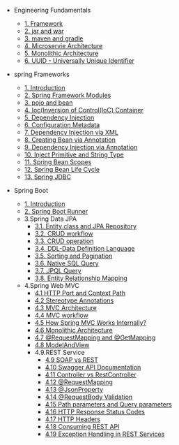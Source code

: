 - Engineering Fundamentals
    - [1. Framework](docs/engineering-fundamentals/framework.md)
    - [2. jar and war](docs/engineering-fundamentals/jar-vs-war.md)
    - [3. maven and gradle](docs/engineering-fundamentals/maven-vs-gradle.md)
    - [4. Microservie Architecture](docs/engineering-fundamentals/microservice-architecture.md)
    - [5. Monolithic Architecture](docs/engineering-fundamentals/monolithic-architecture.md)
    - [6. UUID - Universally Unique Identifier](docs/engineering-fundamentals/uuid.md)

- spring Frameworks
    - [1. Introduction](docs/spring-framework/1-spring-intro.md)
    - [2. Spring Framework Modules](docs/spring-framework/2-spring-modules.md)
    - [3. pojo and bean](docs/spring-framework/3-pojo-vs-bean.md)
    - [4. Ioc(Inversion of Control(IoC) Container](docs/spring-framework/4-ioc-container.md "Spring IoC Container Principle")
    - [5. Dependency Injection](docs/spring-framework/5-dependency-injection.md)
    - [6. Configuration Metadata](docs/spring-framework/6-configuration-metadata.md)
    - [7. Dependency Injection via XML](docs/spring-framework/7-di-xml.md)
    - [8. Creating Bean via Annotation](docs/spring-framework/8-creating-bean-annotation.md)
    - [9. Dependency Injection via Annotation](docs/spring-framework/9-di-annotation.md "Dependency Injection and Autowiring via Annotation/Java Based Configuration")
    - [10. Inject Primitive and String Type](docs/spring-framework/10-inject-primitive.md "Inject Primitive and String Type in Spring")
    - [11. Spring Bean Scopes](docs/spring-framework/11-bean-scope.md "Spring Bean Scopes")
    - [12. Spring Bean Life Cycle](docs/spring-framework/12-life-cycle-method.md)
    - [13. Spring JDBC](docs/spring-framework/13-spring-jdbc.md "Spting JDBC Module")

- Spring Boot
   - [1. Introduction](docs/spring-boot/1-introduction.md "Basic Topic") 
   - [2. Spring Boot Runner](docs/spring-boot/2-spring-runner.md)    
  - 3.Spring Data JPA
    - [3.1. Entity class and JPA Repository](docs/spring-boot/Data%20JPA/1-entity-jpa-repository.md)
    - [3.2. CRUD workflow](docs/spring-boot/Data%20JPA/2-crud-workflow.md)
    - [3.3. CRUD operation](docs/spring-boot/Data%20JPA/3-crud-operation.md)
    - [3.4. DDL-Data Definition Language](docs/spring-boot/Data%20JPA/4-ddl.md)
    - [3.5. Sorting and Pagination](docs/spring-boot/Data%20JPA/5-sorting-pagination.md)
    - [3.6. Native SQL Query](docs/spring-boot/Data%20JPA/6.native-sql.md)
    - [3.7. JPQL Query](docs/spring-boot/Data%20JPA/7-jpql.md)
    - [3.8. Entity Relationship Mapping](docs/spring-boot/Data%20JPA/8-entity-mapping.md)
   - 4.Spring Web MVC
     - [4.1 HTTP Port and Context Path](docs/spring-boot/Web%20MVC/1-port-and-contextpath.md)
     - [4.2 Stereotype Annotations](docs/spring-boot/Web%20MVC/2-stereotype-annotations.md)
     - [4.3 MVC Architecture](docs/spring-boot/Web%20MVC/3-mvc-architecture.md)
     - [4.4 MVC workflow](docs/spring-boot/Web%20MVC/4-mvc-workflow.md)
     - [4.5 How Spring MVC Works Internally?](docs/spring-boot/Web%20MVC/5-how-mvc-works.md)
     - [4.6 Monolithic Architecture](docs/spring-boot/Web%20MVC/6-monolithic-architecture.md)
     - [4.7 @RequestMapping and @GetMapping](docs/spring-boot/Web%20MVC/7-requestmapping-getmapping.md)
     - [4.8 ModelAndView](docs/spring-boot/Web%20MVC/8-ModelAndView.md)
     - 4.9.REST Service
        - [4.9 SOAP vs REST ](docs/spring-boot/Web%20MVC/9-SOAP-vs-REST.md) 
        - [4.10 Swagger API Documentation ](docs/spring-boot/Web%20MVC/10-Swagger%20API%20Documentation.md) 
        - [4.11 Controller vs RestController](docs/spring-boot/Web%20MVC/11-Controller%20vs%20RestController.md)
        - [4.12 @RequestMapping](docs/spring-boot/Web%20MVC/12-requestmapping.md)
        - [4.13 @JsonProperty](docs/spring-boot/Web%20MVC/13-Json%20Property.md)
        - [4.14 @RequestBody Validation](docs/spring-boot/Web%20MVC/14-requestBody%20validation.md)
        - [4.15 Path parameters and Query parameters](docs/spring-boot/Web%20MVC/15-Path%20vs%20Query%20Parameters.md)
        - [4.16 HTTP Response Status Codes](docs/spring-boot/Web%20MVC/16-HTTP%20responce%20status%20code.md)
        - [4.17 HTTP Headers](docs/spring-boot/Web%20MVC/17-HTTP%20headers.md)
        - [4.18 Consuming REST API](docs/spring-boot/Web%20MVC/18-consuming-rest-api)
        - [4.19 Exception Handling in REST Services](docs/spring-boot/Web%20MVC/19-exception-handling.md)

  
